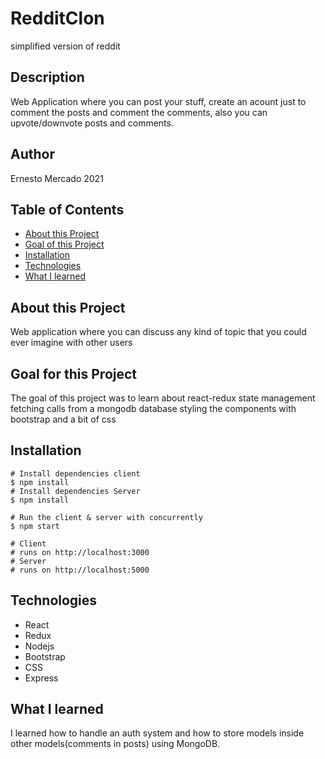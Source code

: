 # RedditClon
simplified version of reddit

## Description

 Web Application where you can post your stuff, create an acount just to comment the posts and comment the comments, also you can upvote/downvote posts and comments.
## Author

Ernesto Mercado 2021

## Table of Contents
* [About this Project](#about-this-project)
* [Goal of this Project](#goal-of-this-project)
* [Installation](#installation)
* [Technologies](#technologies)
* [What I learned](#what-i-learned)

## About this Project
Web application where you can discuss any kind of topic that you could ever imagine with other users
## Goal for this Project
The goal of this project was to learn about react-redux state management fetching calls from a mongodb database styling the components with bootstrap and a bit of css

## Installation
```
# Install dependencies client
$ npm install
# Install dependencies Server
$ npm install

# Run the client & server with concurrently
$ npm start

# Client
# runs on http://localhost:3000
# Server
# runs on http://localhost:5000
```

## Technologies
* React
* Redux
* Nodejs
* Bootstrap
* CSS
* Express

## What I learned
I learned how to handle an auth system and how to store models inside other models(comments in posts) using MongoDB.

